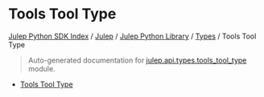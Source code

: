 # Tools Tool Type

[Julep Python SDK Index](../../../README.md#julep-python-sdk-index) / [Julep](../../index.md#julep) / [Julep Python Library](../index.md#julep-python-library) / [Types](./index.md#types) / Tools Tool Type

> Auto-generated documentation for [julep.api.types.tools_tool_type](../../../../../../../julep/api/types/tools_tool_type.py) module.
- [Tools Tool Type](#tools-tool-type)
